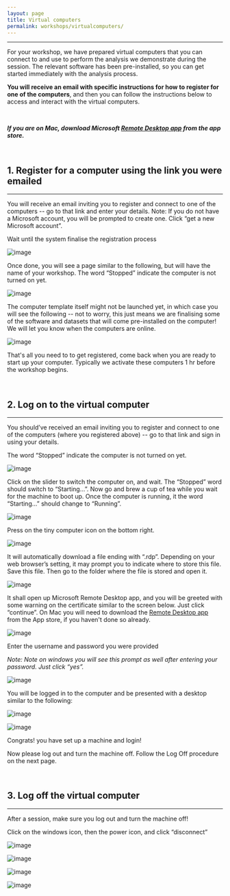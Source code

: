 ```yaml
---
layout: page
title: Virtual computers
permalink: workshops/virtualcomputers/
---
```


---

For your workshop, we have prepared virtual computers that you can connect to and use to perform the analysis we demonstrate during the session. The relevant software has been pre-installed, so you can get started immediately with the analysis process.

**You will receive an email with specific instructions for how to register for one of the computers**, and then you can follow the instructions below to access and interact with the virtual computers.

<br />

***If you are on Mac, download Microsoft [Remote Desktop app](https://apps.apple.com/au/app/microsoft-remote-desktop/id1295203466?mt=12) from the app store.***

<br />



## 1. Register for a computer using the link you were emailed

---

You will receive an email inviting you to register and connect to one of the computers -- go to that link and enter your details. Note: If you do not have a Microsoft account, you will be prompted to create one. Click “get a new Microsoft account”.

Wait until the system finalise the registration process

![image](https://user-images.githubusercontent.com/11766139/140456603-6f53a2fc-dac9-4927-9aa5-6cfe2940f0ad.png)

Once done, you will see a page similar to the following, but will have the name of your workshop. The word “Stopped” indicate the computer is not turned on yet. 

![image](https://user-images.githubusercontent.com/11766139/140455951-a4f1b8fd-73ef-49ad-a3db-5098a6a025d7.png)

The computer template itself might not be launched yet, in which case you will see the following -- not to worry, this just means we are finalising some of the software and datasets that will come pre-installed on the computer! We will let you know when the computers are online.

![image](https://user-images.githubusercontent.com/11766139/140457517-daef36d9-2dd4-4237-9bb2-68035bcf21cf.png)

That's all you need to to get registered, come back when you are ready to start up your computer. Typically we activate these computers 1 hr before the workshop begins.

<br />



## 2. Log on to the virtual computer

---

You should’ve received an email inviting you to register and connect to one of the computers (where you registered above) -- go to that link and sign in using your details.

The word “Stopped” indicate the computer is not turned on yet. 

![image](https://user-images.githubusercontent.com/11766139/140455951-a4f1b8fd-73ef-49ad-a3db-5098a6a025d7.png)

Click on the slider to switch the computer on, and wait. The “Stopped” word should switch to “Starting...”. Now go and brew a cup of tea while you wait for the machine to boot up. Once the computer is running, it the word “Starting...” should change to “Running”.

![image](https://user-images.githubusercontent.com/11766139/140455996-82a80db5-62d8-4338-9641-3688d3c077b9.png)

Press on the tiny computer icon on the bottom right.

![image](https://user-images.githubusercontent.com/11766139/140456085-73307c81-c96b-4da7-9cfa-f3f0f671696e.png)

It will automatically download a file ending with “.rdp”. Depending on your web browser’s setting, it may prompt you to indicate where to store this file. Save this file. Then go to the folder where the file is stored and open it. 

![image](https://user-images.githubusercontent.com/11766139/140456125-351aeada-f0e2-4114-a18f-6bfd730ee9e7.png)

It shall open up Microsoft Remote Desktop app, and you will be greeted with some warning on the certificate similar to the screen below. Just click “continue”. On Mac you will need to download the [Remote Desktop app](https://apps.apple.com/au/app/microsoft-remote-desktop/id1295203466?mt=12) from the App store, if you haven't done so already.

![image](https://user-images.githubusercontent.com/11766139/140456152-6ef7deb9-99ac-4290-a83a-1ad364e478d2.png)

Enter the username and password you were provided

*Note: Note on windows you will see this prompt as well after entering your password. Just click “yes”.*

![image](https://user-images.githubusercontent.com/11766139/140456207-53685f54-77e5-4a92-82f0-0f2ca12a21c7.png)

You will be logged in to the computer and be presented with a desktop similar to the following:

![image](https://user-images.githubusercontent.com/11766139/140456244-87140242-2f8b-4f73-bc76-679de2c570a0.png)

![image](https://user-images.githubusercontent.com/11766139/140456256-1e88c113-fd0d-4d4c-9300-daef902f1a07.png)

Congrats! you have set up a machine and login!

Now please log out and turn the machine off. Follow the Log Off procedure on the next page.

<br />




## 3. Log off the virtual computer

---

After a session, make sure you log out and turn the machine off!

Click on the windows icon, then the power icon, and click “disconnect”

![image](https://user-images.githubusercontent.com/11766139/140457019-a934ab41-1f00-41ff-9f99-3e8358a8a14c.png)

![image](https://user-images.githubusercontent.com/11766139/140457028-f0e16b83-e737-4559-9045-e8ae29f4ed3e.png)

![image](https://user-images.githubusercontent.com/11766139/140457034-b05a6576-d736-433b-a7dc-98244cd0adc6.png)

![image](https://user-images.githubusercontent.com/11766139/140457044-d353303e-5ac6-421a-add8-5de320413a69.png)






